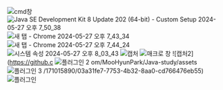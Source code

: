 ![cmd창](https://github.com/MooHyunPark/Java-study/assets/171015890/803dfb12-15f2-4c41-a268-658ed449ecf4)
![Java SE Development Kit 8 Update 202 (64-bit) - Custom Setup 2024-05-27 오후 7_50_38](https://github.com/MooHyunPark/Java-study/assets/171015890/17b595e2-8ca1-420b-80ae-62036f16ca88)
![새 탭 - Chrome 2024-05-27 오후 7_43_34](https://github.com/MooHyunPark/Java-study/assets/171015890/f23aa369-12e7-4b2c-a100-f77fa63bd945)
![새 탭 - Chrome 2024-05-27 오후 7_44_24](https://github.com/MooHyunPark/Java-study/assets/171015890/9b7abba8-5606-43fd-b8a4-d52647957bb8)
![시스템 속성 2024-05-27 오후 8_03_43](https://github.com/MooHyunPark/Java-study/assets/171015890/2bd69c58-a953-4c25-92fc-e30d3897c48a)
![캡처](https://github.com/MooHyunPark/Java-study/assets/171015890/6e432e08-c8bb-47de-ac01-97f12b81fd4b)
![매크로 창](https://github.com/MooHyunPark/Java-study/assets/171015890/d0e27d70-cedc-4203-a2ba-6d6315dbac93)
![캡처2](https://github.c
![플러그인 2](https://github.com/MooHyunPark/Java-study/assets/171015890/57158802-a950-4b54-a89d-8d66281f46e9)
om/MooHyunPark/Java-study/assets
![플러그인 3](https://github.com/MooHyunPark/Java-study/assets/171015890/79597875-8cd9-4a19-88c5-c938eafc8a87)
/171015890/03a31fe7-7753-4b32-8aa0-cd766476eb55)
![플러그인](https://github.com/MooHyunPark/Java-study/assets/171015890/e904ff65-67a3-4eee-ad6a-86ddb755dc2a)
